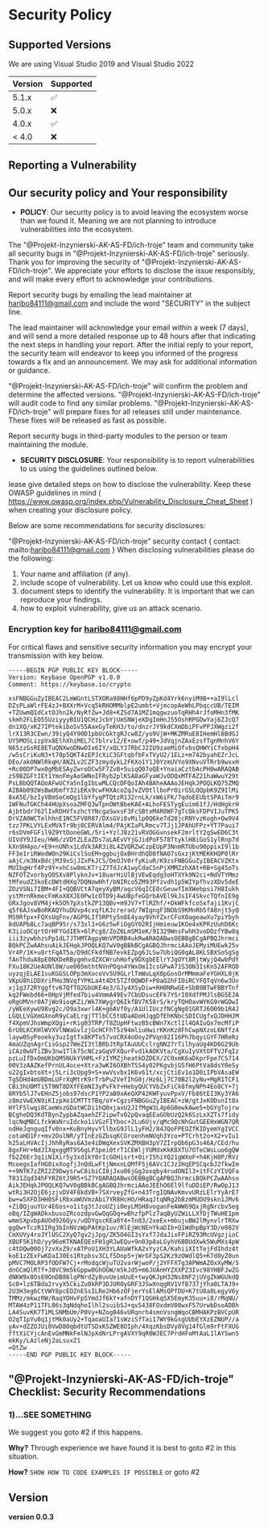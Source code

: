 ﻿# Security Policy

## Supported Versions

We are using Visual Studio 2019 and Visual Studio 2022

| Version | Supported          |
| ------- | ------------------ |
| 5.1.x   | :white_check_mark: |
| 5.0.x   | :x:                |
| 4.0.x   | :white_check_mark: |
| < 4.0   | :x:                |

## Reporting a Vulnerability

## Our security policy and Your responsibility

- **POLICY**: Our security policy is to avoid leaving the ecosystem worse than we found it. Meaning we are not planning to introduce vulnerabilities into the ecosystem.

The "@Projekt-Inzynierski-AK-AS-FD/ich-troje" team and community take all security bugs in "@Projekt-Inzynierski-AK-AS-FD/ich-troje" seriously. 
Thank you for improving the security of "@Projekt-Inzynierski-AK-AS-FD/ich-troje". We appreciate your efforts to disclose the issue responsibly, and will make every effort to acknowledge your contributions.

Report security bugs by emailing the lead maintainer at haribo84111@gmail.com and include the word "SECURITY" in the subject line.

The lead maintainer will acknowledge your email within a week (7 days), and will send a more detailed response up to 48 hours after that indicating the next steps in handling your report. 
After the initial reply to your report, the security team will endeavor to keep you informed of the progress towards a fix and an announcement. We may ask for additional information or guidance.

"@Projekt-Inzynierski-AK-AS-FD/ich-troje" will confirm the problem and determine the affected versions.
"@Projekt-Inzynierski-AK-AS-FD/ich-troje" will audit code to find any similar problems.
"@Projekt-Inzynierski-AK-AS-FD/ich-troje" will prepare fixes for all releases still under maintenance. These fixes will be released as fast as possible.

Report security bugs in third-party modules to the person or team maintaining the module.

- **SECURITY DISCLOSURE**: Your responsibility is to report vulnerabilities to us using the guidelines outlined below.

lease give detailed steps on how to disclose the vulnerability. 
Keep these OWASP guidelines in mind ( https://www.owasp.org/index.php/Vulnerability_Disclosure_Cheat_Sheet ) when creating your disclosure policy.

Below are some recommendations for security disclosures:

"@Projekt-Inzynierski-AK-AS-FD/ich-troje" security contact { contact: mailto:haribo84111@gmail.com }
When disclosing vulnerabilities please do the following:
  1. Your name and affiliation (if any).
  2. include scope of vulnerability. Let us know who could use this exploit.
  3. document steps to identify the vulnerability. It is important that we can reproduce your findings. 
  4. how to exploit vulnerability, give us an attack scenario.

### Encryption key for haribo84111@gmail.com
For critical flaws and sensitive security information you may encrypt your transmission with key below.
```
-----BEGIN PGP PUBLIC KEY BLOCK-----
Version: Keybase OpenPGP v1.0.0
Comment: https://keybase.io/crypto

xsFNBGGuZyIBEAC2LmWGntLSTXORa98HHf6pPD9yZpKd4Yrk6nyiM9B++aI9lLcl
DZsPLaWlrFE4zJ+BXXrM+Vcq5kRHOMMblpE2umbt+VjmcopAeWhLPbqccUB/TEIM
+TZUwmQIdCxtOJhn2k/NyRfZw+Jd8+KZSd7A1MZ1mqgwzuoTqRHh4rJfoMHn3fMK
skmh2FLEO55UziyyyBIU1QCHzJcbYjUmSNWjeXDgImHnJ55OshRPGDwYaj6ZJcQ7
dn1XQ/xK27IPtekiboSv55AaxGyTeKH3/to/dnzrJY9kdCXmDbiPFvPPJXWgzi2f
lrX13R3CEwn/39iyQ4Y90D1pbUcGktgRJcw8Z/yo9VjW+MKZMRuE8IHemHl8BdGJ
UY5MOSLizpVx8ElhXhiMEL7C7blrv12/E+owf/p49+JdVqjnZAxEzsfTgnMnhV6Y
N65zzGsRE8ETuQNXwoDNwOIx6IY/xQLYJ7RbCJ2IU9zaeMiOfvbsQHWYiCfxbpH4
/w5sCriKuN3+t70p5QKT4zEPJcXiC3GFtqbfbFxTVyU2/1ELz+m742byahEZrJcL
DEo/akONWlRkqH/ANZLv2CZF3zmydykL2FKXo1Y1J0YzmUVYo9XNvuVTRrb9wxxH
+Rc00DP7wx0gMbESAyZwroDCw5F7ZvB+5uiqQ07oQE+YnaiaCztbAcPH0wARAQAB
zS9BZGFtIEt1YmnFmyAoSWNoIFRyb2plKSA8aGFyaWJvODQxMTFAZ21haWwuY29t
PsLBbQQTAQoAFwUCYa5nIgIbLwMLCQcDFQoIAh4BAheAAAoJEHqkJPOQLKQ75ZMQ
AIBAb092WsBwU6mfY32iEKx9cwFHXAcoZqJvZVOtllboPrOirGSLOQpbK9Z9IlMi
8xA5E/bzIyVBmSoCmQg1lbYfyqPTQtzR132rnLk/xW6iFK/7qdoEEUbtSPAiTmr9
1WFNuTGKCh44HUpXsoaZMFQ3wTpnOWtBbeKAE+ALhoFESTygEuim61fJ/HdHgkrH
Ajbtbdr762lIxRDHVfxzhctYNcgaSwxsF3FcSBtxM4R0WF7gTcOksFDPVIJuTPK5
DrVZA0WCTelhhnE1NC5FV8R87/DXsGVi8vMilp0Q6ke7d28jcRNYvzKogh+Ow9V4
tzz7PKLVYLExMVkTr9bj0CERVAlm4/PAjKIaPLRmcv7TJj1JPAhUFPz+YT7Paui7
r6sDVmFGFil9Z9YtDoneGWL/5ri+YzlJ8z21vRVOGGvnsekF2mrltY2qSwED6C3t
UIVdY9JIeu/HW6/zVDtZLEaZDs7aLAEvVYjGJidPoF578TtyklH8iGoS1ylRnp7d
kXn9H4po/+E9+nUNhx1LdVk3AR3i8L4ZVQRZwCzpEUpP3NnmRTUbu90ppixI9l1b
FF3e1riRWedWOn29KiCslSoEM+ggbujOxBHrdhQD8fNAO7sGxzjKtMEKKHQP0lRr
aAjC/m3NxBdcjM39xSjJZxPkJCS/DeOJV0rfyKiuR/K9zsFNBGGuZyIBEACVZKtx
MUIbgHrf4Pz9Y+xhCsw8mLKTriZ7TdJcA1wyCdaC5nPjXMMZzhXAt+RB+Sg45oTs
NZFOTZvorbyOOSXv8PlyknJv+18uarHiUlBjVEwEqdg3oHTXYk9N2ci+NdVTYMmz
tMfeudZ3koEcDWtdHXq7DQNowHhf/bNIRco5ZM93Pfzvdh1p5WIYpfhvzXDv5deE
ZOzVSNi7IBM+4FI+QQBVCtA7qeyXyBM/agcV6qICE0cGeuwfImXWebpsi7H8Iukh
ystMrnRkmecFmKoX8XJE0Pw1cOTO9j4wUBpfeGQrbAVEl9kJsIF4SkvcTQfnIE9g
GRxJgov8VM4j+k5Oh7pXstkZP13QBv+m9JV7+TlRZhf/+DkWFkfcoSxfaji1KvjC
q5f6AJswBoRKAQYhuDUvp4cxqfLKJcrerad/7WIgngF3NObS9KMnRb5fA8njt5yQ
MS9Rfpx+FQXsUqFnv/AGP9LIf5RPty5n8E4yay9VhYZxrCFoX0ageawXu7piYbyh
8dUAPb8Lc7aqBP95r/s73xl1+G6z5wFiOgGY02RIjHmieuw1KOe4xKPRzUuhD6Kc
K3iioOCqrtOrHFYGdIEk+6lPcg8/ZoZ6LmSM1eK/9I329WnsFwhH3voDOzfYBw8q
iii3zywbhzsPp1dL7JTHMTAgpyWnVPDRB4ukRwARAQABwsOEBBgBCgAPBQJhrmci
BQkPCZwAAhsuAikJEHqkJPOQLKQ7wV0gBBkBCgAGBQJhrmciAAoJEMyiMUEwk25v
Vr4P/1K+u8rtFqAT5a/D9dCFkdfNB7evkEZpg6JLSw7UbiQG0qAL8KLSBXSoSgSg
fAnThduA8pE0NXDeRBygmhvdZXCWruhHofy9DXgbEElrYJgOYt8RjtWyjQ4wbPdY
FXu18K2UeAUNl8W/ue005mthtNVnPOqn4YWxOm1IcsGPwA71S3ON3IsKn52AFROD
uyzqjELAE1suKGGSLOPp3mXocoVv5U9GLrlTmWuLqX0pGosOrMMmmaFeYGHXL0jK
VKpU8hiDDXriPHo3NVqfYPKLa4t4Dt5TZf0QWDF+P0aO2hFIOiRCYFQTqVn6w3Uv
xj1g372RYggftv67QfTO2GbUKE4e3/GJy4XSyDiw+RH0NRwGE+SbB9BTwFBBYTnf
kq2FWebd66+0HpVjMfed7biu4VmmA49Ev7CbUDsucEFk7YSrI0XdfPMJlsBG5EJA
oRgUMVnr0A7jWo9ioqKZi/Wk7XWygrQ6IkfBV7K58rS/kryTQHOavWYKG9rWGDwI
/yWEeXywU98vg2c/O9a3xwrl4K+g6AVf0y/A1UlIUczfNCgNg01GRTJ6O09b1R4J
LGQLLVGXmGXnoR9yCaELrgjTTlbCC5tUDaADoHJqgDfEhKNbcSDICUgfxQJDHHJM
f4XpmVJhsWmpXQgi+rKig03TRP/T8ZUpHFtwzB5cBWn7XctlIl4QAIuQx7mcMfiP
6rU0LKCKHlWVXVlNWaGvlzjGcHCFhT5z94mliuHwirKKnKz8FhCwpNXzoL6Nffz4
layw0SyPooeky3uzIgtTx8KPTo57voCRX4oOoy2PVqn92I16Ph7bqyiGYF7HReRz
4maUZqnAgrCisGsp27WeZI3tlBRbJtRpTAuUUCclrgNN27rTilhyaUg4KD6G29Ub
iCAz0wUTiZBv3nw1Tlk75cNCzaGqVFXQurFvd1kAOKVta/CgXuIyVXtOFTVJFqIz
pzLuIfDxOmUKbQM5NUkYVHML+FzIYMZjheatkDZDEX/2C0xmK6aDkprFpe7CS714
00V3zAAZKefPrnUL4oce+Xtra3wKI6OXBhTSS4y02PKgvbjGSfH6PtVa8dsY0eSy
u22gIxbtoXt+j5Lri3cUpg9+S+xwVsvbxIK6v61t/xcjCtiEv1o1D0iIPbVAsaEW
Tg5DHd4mUBDmLUFrXqMtrK9rTrbPu2VefIhG0j/Hz6Lj7C70B2l2yNu+MgR1TCF1
CBi3hU0MTi5T9NT8DXfFEmNI3yPvFkY+HebyQUCYVbZxFiCk8fmyNPh4Eo8CY+7j
8RYb5lJ7vEHnZ5jobs97dscP1YP2aB0xAeQXP42KWFyuvPpxV/Fb86tEI3Ky3YA6
z8mzVwEXN9iKIzpXe1CMTTtTBq/oY+CgzsFNBGGuZyIBEAC+zW/gtJxKODvnIt8x
HYlF5lwqi8CaeWxzGDatWCDi1hQ0xjaxU2JIfMgW3L4p6G0ewkAwe5+bGYgTojrw
BCgheDQ3KdTBynZypbAZqaehZF2ipwTv02pQvaqEEaGObUzQ2k6SzLxXZTs7fidy
lqcNqMBCLfckWaNruIdcko1iVGzFIYboc+2Lu6Ujv/qMc9QcNhGutGEEHxWGN7QR
ndHeJqnguqIfv0nx+KuBnyHyvYllbxG9JlL1yFH2/84JQoFPEOZfKIDyemYgIVCC
cotaHD1Fr+mv2OolNR/yTInEzGZbsqKCGroenhmNUqh3Yco+PTCrht2o+X2+vIu1
h25aLHVAcIjJhhRyRas6A3e4iDWqXexSVKZMXBH3pV7ZIrpQb6pG3s46A/CEd/hu
8gxFHr+NdJIXgxggMT9S6gLP3pei0trT1CEWljYUMdxKkK8XTU7OTeCWsLuo6gQW
fb2Z6Er3q1iN1Xir5y3xd1kY0rIcGOHisrt+0irI5hiYQ21gWXoF+h4KjH8P/RVz
McoegxIafHG0ixXogfjJnQdLwFtjNmxnLQMfFSj6AVc1CJz2HqEPSCqcbJ2fkwIm
++9NTK7zZRI2Z9DwysrwC8ibiCI8jJxu06jGgJoxqby4rudONIl3+itFCzYIVQFa
T831Zqd34hFYRZ6tJ9R5+SZ7YQARAQABwsOEBBgBCgAPBQJhrmciBQkPCZwAAhsu
AikJEHqkJPOQLKQ7wV0gBBkBCgAGBQJhrmciAAoJEEhO6El9lfuDDiEP/RwOpJ13
wtRi3H2OjE6jzjvDV4F8kdVB+7SXrveyZfG+n43TrgIQNAvKmvvURzLElrYyArE7
bw+w5XFD3HH0SFiRbxaWUVmzAbi7YR8HcHO/HRaqJtqNRg2b8zmMUDU9skn1JMv6
+ZiBQjuuYUr4E6os+o1itg3tJzoUZji0eyLMSH8voganFeAWW69QxjRgNrcbv5eg
oBq/IZgWADkxbusoZRcozdpvGwQqGOq+wBhzfpPlz7aqByUZWiLLXfDjTWuHE1pm
wmmSXpvbpAUOd926Qyv/uQDYgscKEa0Y4+Tn83/2xeEx+mbujuBW2lMynvlrTRXw
ggQw+TczR1IRg3bInNVzWpPAtKp1uv/RlEjWcNEnYkaDIb+Q1WdhpBpY3D/e082V
CmXUVy4roJYlUSC2XyQ7gv2jJpg/ZK5O4GI3sYxf7JdaJixFPiRZ93McUVgzjioC
XBUF5K1hD/yy96oKTKNAEQEsFH1gRJwEQu+9n03p8aLGyhV6BBUdXwk5WuMXs4pW
c4tDQw00Oj7zvXxZ9/xATPoU1XH3YLAUaWfkA2xYyzCA/KahiiXItTejFdIhdz4t
koE1zZExFwKDaIJ0Es1Rtpbsv3CLf5Dnp5+jWrGF3pS2Kz9zOWdlQ5+K7d0yZ0un
pMVC7MOLRP3fODFW7Cj+rModqcWjuTU2varWjwoP/j2YFFXTg3APWmAZOxXyMW/5
dnGCmQlRTf+J8VC9m5kGppw0GhOGW/m5kJd5+m6JUAnHYZXXPZ3Ivc98YHBFJwZG
dNKW9x8Os69OnDB86lqPNrdZy8uvUeimUuE+twyQKJpH32Ns8NF2jUVgZkWGUkdQ
Sc0+lz6TBda2rvyX5CkiZu0kRP3DJUROyGRF3JSwXnqgRV1VfB737jYha0LTAJ9+
2U3H3eg6CtVWY8pcEDZnESsILRe2Hb6zOFjerYsElAMsQPfDU+K7tU8a0LegyV6y
TMMz/mkwzRW/RaqYDHvFpSYmdJf6kY+afnDYf1QGHkqSX5EmyK35uu+i8/rMqNU/
MTAW4zP11TFL86s3qNdqhoIlhl2suibSJ+qv5438FOxdmV08wxF57UrwbDsoADBh
LA4SuvKK7T1MLSNMbUm/P0Vy+NZog046vURqnrh4smnVsngWqoCBMHAKPzBVCpUR
O2qTIpYu0q1jtMk0aUy2+TqaoaUIa71sWziSfTai17WY9kGsgUUbEYXzEZNUP//a
yAv+dZZOJUi0VwD80qbdtUTSDxKSZWE8OIph/4XqzKbsDVy8Vg14fGlm9rFtFXUG
fftXiCYjcAnEvGmMNkFmlNJpXdNrLPrgAVXY9qR0WJEC7PrdHFoMtAaL1lAYSwnS
mkKy/LAzleNj2aLsuxZ1
=QtZw
-----END PGP PUBLIC KEY BLOCK-----

```

## "@Projekt-Inzynierski-AK-AS-FD/ich-troje" Checklist: Security Recommendations

### 1)...SEE SOMETHING
We suggest you goto #2 if this happens.

**Why?**
Through experience we have found it is best to goto #2 in this situation.

**How?**
`SHOW HOW TO CODE EXAMPLES IF POSSIBLE`
or goto #2

## Version
**version 0.0.3**
